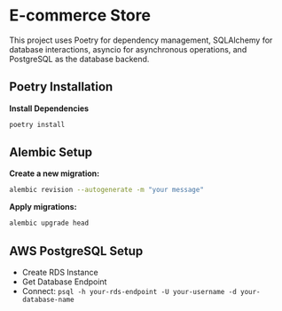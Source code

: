 # E-commerce Store

This project uses Poetry for dependency management, SQLAlchemy for database interactions, asyncio for asynchronous operations, and PostgreSQL as the database backend.

## Poetry Installation

**Install Dependencies**
```bash
poetry install
```
## Alembic Setup
**Create a new migration:**
```bash
alembic revision --autogenerate -m "your message"
```
**Apply migrations:**
```bash
alembic upgrade head
```

## AWS PostgreSQL Setup
- Create RDS Instance
- Get Database Endpoint
- Connect: ``` psql -h your-rds-endpoint -U your-username -d your-database-name ```


